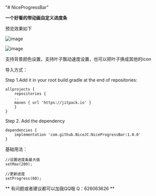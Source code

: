 "# NiceProgressBar" 

**一个好看的带动画自定义进度条**

预览效果如下

![image](https://github.com/positiveBOY/NiceProgressBar/blob/master/loading1.png)

![image](https://github.com/positiveBOY/NiceProgressBar/blob/master/loading2.png)


支持背景颜色设置，支持叶子飘动速度设置，也可以把叶子换成其他的icon

导入方式：

Step 1.Add it in your root build.gradle at the end of repositories:


	allprojects {
		repositories {
		..
		maven { url 'https://jitpack.io' }
		}
	}


Step 2. Add the dependency


	dependencies {
	    implementation 'com.github.NiceJC:NiceProgressBar:1.0.0'
	}


基础用法：


	//设置进度条最大值
	setMax(200);

	//更新进度
	setProgress(60);
	
** 有问题或者建议都可以加我QQ哦  Q：626063626 **

